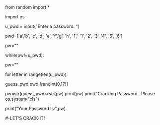 from random import *

import os

u_pwd = input("Enter a password: ")

pwd=['a','b', 'c', 'd', 'e', 'f','g', 'h', '1',' '1', '2', '3', '4', '5', '6']

pw=""

while(pw!=u_pwd):

pw=""

for letter in range(len(u_pwd)):

guess_pwd pwd [randint(0,17)]

pw=str(guess_pwd)+str(pw) print(pw) print("Cracking Password...Please os.system("cls")

print("Your Password Is:",pw)

#-LET'S CRACK-IT!

